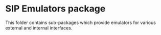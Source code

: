# SIP Emulators package

This folder contains sub-packages which provide emulators for
various external and internal interfaces.
